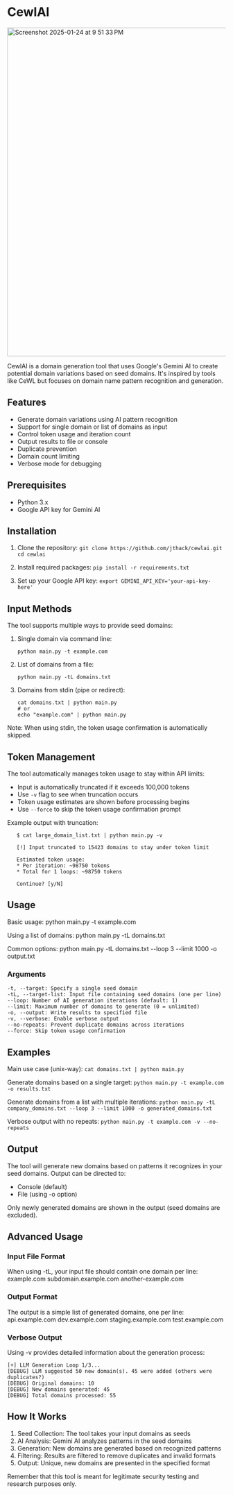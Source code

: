 # CewlAI

<img width="758" alt="Screenshot 2025-01-24 at 9 51 33 PM" src="https://github.com/user-attachments/assets/a01d3ad7-733b-4822-b1e4-42b931194276" />

CewlAI is a domain generation tool that uses Google's Gemini AI to create potential domain variations based on seed domains. It's inspired by tools like CeWL but focuses on domain name pattern recognition and generation.

## Features

- Generate domain variations using AI pattern recognition
- Support for single domain or list of domains as input
- Control token usage and iteration count
- Output results to file or console
- Duplicate prevention
- Domain count limiting
- Verbose mode for debugging

## Prerequisites

- Python 3.x
- Google API key for Gemini AI

## Installation

1. Clone the repository:
   `git clone https://github.com/jthack/cewlai.git`
   `cd cewlai`

2. Install required packages:
   `pip install -r requirements.txt`

3. Set up your Google API key:
   `export GEMINI_API_KEY='your-api-key-here'`

## Input Methods

The tool supports multiple ways to provide seed domains:

1. Single domain via command line:
   ```
   python main.py -t example.com
   ```

2. List of domains from a file:
   ```
   python main.py -tL domains.txt
   ```

3. Domains from stdin (pipe or redirect):
   ```
   cat domains.txt | python main.py
   # or
   echo "example.com" | python main.py
   ```

Note: When using stdin, the token usage confirmation is automatically skipped.


## Token Management

The tool automatically manages token usage to stay within API limits:

- Input is automatically truncated if it exceeds 100,000 tokens
- Use `-v` flag to see when truncation occurs
- Token usage estimates are shown before processing begins
- Use `--force` to skip the token usage confirmation prompt

Example output with truncation:

```
   $ cat large_domain_list.txt | python main.py -v
   
   [!] Input truncated to 15423 domains to stay under token limit
   
   Estimated token usage:
   * Per iteration: ~98750 tokens
   * Total for 1 loops: ~98750 tokens
   
   Continue? [y/N]
```

## Usage

Basic usage:
python main.py -t example.com

Using a list of domains:
python main.py -tL domains.txt

Common options:
python main.py -tL domains.txt --loop 3 --limit 1000 -o output.txt

### Arguments

```
-t, --target: Specify a single seed domain
-tL, --target-list: Input file containing seed domains (one per line)
--loop: Number of AI generation iterations (default: 1)
--limit: Maximum number of domains to generate (0 = unlimited)
-o, --output: Write results to specified file
-v, --verbose: Enable verbose output
--no-repeats: Prevent duplicate domains across iterations
--force: Skip token usage confirmation
```

## Examples

Main use case (unix-way):
`cat domains.txt | python main.py`

Generate domains based on a single target:
`python main.py -t example.com -o results.txt`

Generate domains from a list with multiple iterations:
`python main.py -tL company_domains.txt --loop 3 --limit 1000 -o generated_domains.txt`

Verbose output with no repeats:
`python main.py -t example.com -v --no-repeats`

## Output

The tool will generate new domains based on patterns it recognizes in your seed domains. Output can be directed to:
- Console (default)
- File (using -o option)

Only newly generated domains are shown in the output (seed domains are excluded).

## Advanced Usage

### Input File Format

When using -tL, your input file should contain one domain per line:
example.com
subdomain.example.com
another-example.com

### Output Format

The output is a simple list of generated domains, one per line:
api.example.com
dev.example.com
staging.example.com
test.example.com

### Verbose Output

Using -v provides detailed information about the generation process:
```
[+] LLM Generation Loop 1/3...  
[DEBUG] LLM suggested 50 new domain(s). 45 were added (others were duplicates?)  
[DEBUG] Original domains: 10    
[DEBUG] New domains generated: 45  
[DEBUG] Total domains processed: 55  
```

## How It Works

1. Seed Collection: The tool takes your input domains as seeds
2. AI Analysis: Gemini AI analyzes patterns in the seed domains
3. Generation: New domains are generated based on recognized patterns
4. Filtering: Results are filtered to remove duplicates and invalid formats
5. Output: Unique, new domains are presented in the specified format

Remember that this tool is meant for legitimate security testing and research purposes only. 
